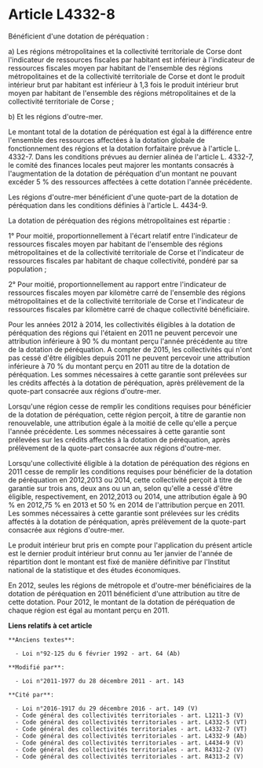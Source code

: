# Article L4332-8

Bénéficient d'une dotation de péréquation : 

a) Les régions métropolitaines et la collectivité territoriale de Corse dont l'indicateur de ressources fiscales par habitant
est inférieur à l'indicateur de ressources fiscales moyen par habitant de l'ensemble des régions métropolitaines et de la
collectivité territoriale de Corse et dont le produit intérieur brut par habitant est inférieur à 1,3 fois le produit
intérieur brut moyen par habitant de l'ensemble des régions métropolitaines et de la collectivité territoriale de Corse ; 

b) Et les régions d'outre-mer. 

Le montant total de la dotation de péréquation est égal à la différence entre l'ensemble des ressources affectées à la
dotation globale de fonctionnement des régions et la dotation forfaitaire prévue à l'article L. 4332-7. Dans les conditions
prévues au dernier alinéa de l'article L. 4332-7, le comité des finances locales peut majorer les montants consacrés à
l'augmentation de la dotation de péréquation d'un montant ne pouvant excéder 5 % des ressources affectées à cette dotation
l'année précédente.

Les régions d'outre-mer bénéficient d'une quote-part de la dotation de péréquation dans les conditions définies à l'article
L. 4434-9. 

La dotation de péréquation des régions métropolitaines est répartie : 

1° Pour moitié, proportionnellement à l'écart relatif entre l'indicateur de ressources fiscales moyen par habitant de
l'ensemble des régions métropolitaines et de la collectivité territoriale de Corse et l'indicateur de ressources fiscales par
habitant de chaque collectivité, pondéré par sa population ; 

2° Pour moitié, proportionnellement au rapport entre l'indicateur de ressources fiscales moyen par kilomètre carré de
l'ensemble des régions métropolitaines et de la collectivité territoriale de Corse et l'indicateur de ressources fiscales par
kilomètre carré de chaque collectivité bénéficiaire. 

Pour les années 2012 à 2014, les collectivités éligibles à la dotation de péréquation des régions qui l'étaient en 2011 ne
peuvent percevoir une attribution inférieure à 90 % du montant perçu l'année précédente au titre de la dotation de
péréquation. A compter de 2015, les collectivités qui n'ont pas cessé d'être éligibles depuis 2011 ne peuvent percevoir une
attribution inférieure à 70 % du montant perçu en 2011 au titre de la dotation de péréquation. Les sommes nécessaires à cette
garantie sont prélevées sur les crédits affectés à la dotation de péréquation, après prélèvement de la quote-part consacrée
aux régions d'outre-mer. 

Lorsqu'une région cesse de remplir les conditions requises pour bénéficier de la dotation de péréquation, cette région
perçoit, à titre de garantie non renouvelable, une attribution égale à la moitié de celle qu'elle a perçue l'année
précédente. Les sommes nécessaires à cette garantie sont prélevées sur les crédits affectés à la dotation de péréquation,
après prélèvement de la quote-part consacrée aux régions d'outre-mer.

Lorsqu'une collectivité éligible à la dotation de péréquation des régions en 2011 cesse de remplir les conditions requises
pour bénéficier de la dotation de péréquation en 2012,2013 ou 2014, cette collectivité perçoit à titre de garantie sur trois
ans, deux ans ou un an, selon qu'elle a cessé d'être éligible, respectivement, en 2012,2013 ou 2014, une attribution égale à
90 % en 2012,75 % en 2013 et 50 % en 2014 de l'attribution perçue en 2011. Les sommes nécessaires à cette garantie sont
prélevées sur les crédits affectés à la dotation de péréquation, après prélèvement de la quote-part consacrée aux régions
d'outre-mer. 

Le produit intérieur brut pris en compte pour l'application du présent article est le dernier produit intérieur brut connu au
1er janvier de l'année de répartition dont le montant est fixé de manière définitive par l'Institut national de la
statistique et des études économiques. 

En 2012, seules les régions de métropole et d'outre-mer bénéficiaires de la dotation de péréquation en 2011 bénéficient d'une
attribution au titre de cette dotation. Pour 2012, le montant de la dotation de péréquation de chaque région est égal au
montant perçu en 2011.

**Liens relatifs à cet article**

	**Anciens textes**:

	  - Loi n°92-125 du 6 février 1992 - art. 64 (Ab)

	**Modifié par**:

	  - Loi n°2011-1977 du 28 décembre 2011 - art. 143

	**Cité par**:

	  - Loi n°2016-1917 du 29 décembre 2016 - art. 149 (V)
	  - Code général des collectivités territoriales - art. L1211-3 (V)
	  - Code général des collectivités territoriales - art. L4332-5 (VT)
	  - Code général des collectivités territoriales - art. L4332-7 (VT)
	  - Code général des collectivités territoriales - art. L4332-9 (Ab)
	  - Code général des collectivités territoriales - art. L4434-9 (V)
	  - Code général des collectivités territoriales - art. R4312-2 (V)
	  - Code général des collectivités territoriales - art. R4313-2 (V)

